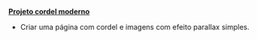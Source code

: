 **[Projeto cordel moderno](https://devjonny4.github.io/cordel-modeno/)**
- Criar uma página com cordel e imagens com efeito parallax simples.